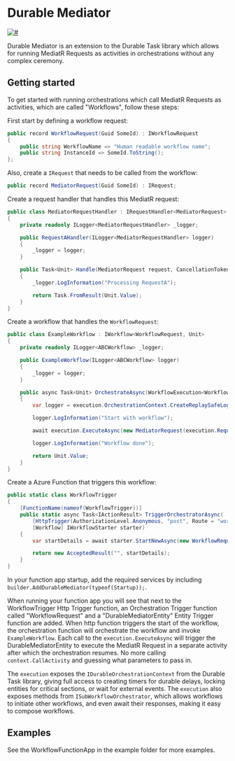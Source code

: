 # Durable Mediator

[![#](https://img.shields.io/nuget/v/DurableMediator?style=flat-square)](https://www.nuget.org/packages/DurableMediator)

Durable Mediator is an extension to the Durable Task library which allows for running MediatR Requests as activities in orchestrations without any complex ceremony.

## Getting started

To get started with running orchestrations which call MediatR Requests as activities, which are called "Workflows", follow these steps:

First start by defining a workflow request:

```c#
public record WorkflowRequest(Guid SomeId) : IWorkflowRequest
{
    public string WorkflowName => "Human readable workflow name";
    public string InstanceId => SomeId.ToString();
};
```

Also, create a `IRequest` that needs to be called from the workflow:

```c#
public record MediatorRequest(Guid SomeId) : IRequest;
```

Create a request handler that handles this MediatR request:

```c#
public class MediatorRequestHandler : IRequestHandler<MediatorRequest>
{
    private readonly ILogger<MediatorRequestHandler> _logger;

    public RequestAHandler(ILogger<MediatorRequestHandler> logger)
    {
        _logger = logger;
    }

    public Task<Unit> Handle(MediatorRequest request, CancellationToken cancellationToken)
    {
        _logger.LogInformation("Processing RequestA");

        return Task.FromResult(Unit.Value);
    }
}

```

Create a workflow that handles the `WorkflowRequest`:

```c#
public class ExampleWorkflow : IWorkflow<WorkflowRequest, Unit>
{
    private readonly ILogger<ABCWorkflow> _logger;

    public ExampleWorkflow(ILogger<ABCWorkflow> logger) 
    {
        _logger = logger;
    }

    public async Task<Unit> OrchestrateAsync(WorkflowExecution<WorkflowRequest> execution)
    {
        var logger = execution.OrchestrationContext.CreateReplaySafeLogger(_logger);

        logger.LogInformation("Start with workflow");

        await execution.ExecuteAsync(new MediatorRequest(execution.Request.SomeId));

        logger.LogInformation("Workflow done");

        return Unit.Value;
    }
}
```

Create a Azure Function that triggers this workflow:

```c#
public static class WorkflowTrigger
{
    [FunctionName(nameof(WorkflowTrigger))]
    public static async Task<IActionResult> TriggerOrchestratorAsync(
        [HttpTrigger(AuthorizationLevel.Anonymous, "post", Route = "workflow")] HttpRequestMessage req,
        [Workflow] IWorkflowStarter starter)
    {
        var startDetails = await starter.StartNewAsync(new WorkflowRequest(Guid.NewGuid()));

        return new AcceptedResult("", startDetails);
    }
}
```

In your function app startup, add the required services by including `builder.AddDurableMediator(typeof(Startup));`.

When running your function app you will see that next to the WorkflowTrigger Http Trigger function, an 
Orchestration Trigger function called "WorkflowRequest" and a "DurableMediatorEntity" Entity Trigger 
function are added. When http function triggers the start of the workflow, the orchestration function 
will orchestrate the workflow and invoke `ExampleWorkflow`. Each call to the `execution.ExecuteAsync` 
will trigger the DurableMediatorEntity to execute the MediatR Request in a separate activity after which 
the orchestration resumes. No more calling `context.CallActivity` and guessing what parameters to pass in.

The `execution` exposes the `IDurableOrchestrationContext` from the Durable Task library, giving full access 
to creating timers for durable delays, locking entities for critical sections, or wait for external events. 
The `execution` also exposes methods from `ISubWorkflowOrchestrator`, which allows workflows to initiate other workflows,
and even await their responses, making it easy to compose workflows. 

## Examples

See the WorkflowFunctionApp in the example folder for more examples.
